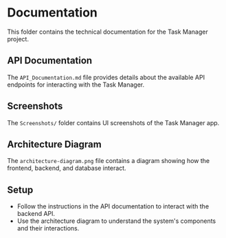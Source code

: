 # Documentation

This folder contains the technical documentation for the Task Manager project.

## API Documentation

The `API_Documentation.md` file provides details about the available API endpoints for interacting with the Task Manager.

## Screenshots

The `Screenshots/` folder contains UI screenshots of the Task Manager app.

## Architecture Diagram

The `architecture-diagram.png` file contains a diagram showing how the frontend, backend, and database interact.

## Setup

- Follow the instructions in the API documentation to interact with the backend API.
- Use the architecture diagram to understand the system's components and their interactions.
